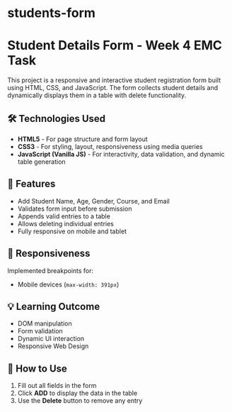 # students-form
# Student Details Form - Week 4 EMC Task

This project is a responsive and interactive student registration form built using HTML, CSS, and JavaScript. The form collects student details and dynamically displays them in a table with delete functionality.

## 🛠️ Technologies Used

- **HTML5** - For page structure and form layout
- **CSS3** - For styling, layout, responsiveness using media queries
- **JavaScript (Vanilla JS)** - For interactivity, data validation, and dynamic table generation

## 🎯 Features

- Add Student Name, Age, Gender, Course, and Email
- Validates form input before submission
- Appends valid entries to a table
- Allows deleting individual entries
- Fully responsive on mobile and tablet

## 📱 Responsiveness

Implemented breakpoints for:
- Mobile devices (`max-width: 391px`)


## 💡 Learning Outcome

- DOM manipulation
- Form validation
- Dynamic UI interaction
- Responsive Web Design

## 🚀 How to Use

1. Fill out all fields in the form
2. Click **ADD** to display the data in the table
3. Use the **Delete** button to remove any entry


